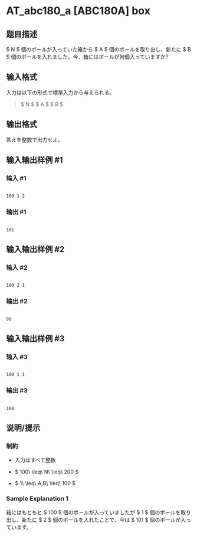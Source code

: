 # AT_abc180_a [ABC180A] box

## 题目描述

[problemUrl]: https://atcoder.jp/contests/abc180/tasks/abc180_a

$ N $ 個のボールが入っていた箱から $ A $ 個のボールを取り出し、新たに $ B $ 個のボールを入れました。今、箱にはボールが何個入っていますか?

## 输入格式

入力は以下の形式で標準入力から与えられる。

> $ N $ $ A $ $ B $

## 输出格式

答えを整数で出力せよ。

## 输入输出样例 #1

### 输入 #1

```
100 1 2
```

### 输出 #1

```
101
```

## 输入输出样例 #2

### 输入 #2

```
100 2 1
```

### 输出 #2

```
99
```

## 输入输出样例 #3

### 输入 #3

```
100 1 1
```

### 输出 #3

```
100
```

## 说明/提示

### 制約

- 入力はすべて整数
- $ 100\ \leq\ N\ \leq\ 200 $
- $ 1\ \leq\ A,B\ \leq\ 100 $

### Sample Explanation 1

箱にはもともと $ 100 $ 個のボールが入っていましたが $ 1 $ 個のボールを取り出し、新たに $ 2 $ 個のボールを入れたことで、今は $ 101 $ 個のボールが入っています。